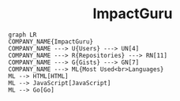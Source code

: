 <h1 align="center">ImpactGuru</h1>

```mermaid
graph LR
COMPANY_NAME{ImpactGuru}
COMPANY_NAME ---> U{Users} ---> UN[4]
COMPANY_NAME ---> R{Repositories} ---> RN[11]
COMPANY_NAME ---> G{Gists} ---> GN[7]
COMPANY_NAME ---> ML{Most Used<br>Languages}
ML --> HTML[HTML]
ML --> JavaScript[JavaScript]
ML --> Go[Go]
```
